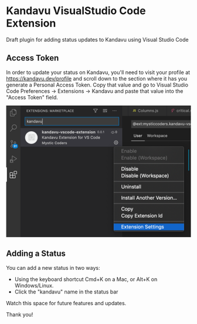 # Kandavu VisualStudio Code Extension

Draft plugin for adding status updates to Kandavu using Visual Studio Code

## Access Token

In order to update your status on Kandavu, you'll need to visit your profile at https://kandavu.dev/profile and scroll down to the section where it has you generate a Personal Access Token. Copy that value and go to Visual Studio Code Preferences -> Extensions -> Kandavu and paste that value into the "Access Token" field.

![extension settings](resources/vscode-extension-settings.png)

## Adding a Status

You can add a new status in two ways:

* Using the keyboard shortcut Cmd+K on a Mac, or Alt+K on Windows/Linux.
* Click the "kandavu" name in the status bar

Watch this space for future features and updates.

Thank you!